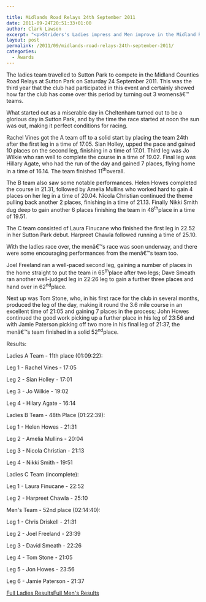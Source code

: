```yaml
---

title: Midlands Road Relays 24th September 2011
date: 2011-09-24T20:51:33+01:00
author: Clark Lawson
excerpt: "<p>Striders's Ladies impress and Men improve in the Midland Road Relays at Sutton Park. (More photos added!)</p>"
layout: post
permalink: /2011/09/midlands-road-relays-24th-september-2011/
categories:
  - Awards
---
```

</p> 

The ladies team travelled to Sutton Park to compete in the Midland Counties Road Relays at Sutton Park on Saturday 24 September 2011. This was the third year that the club had participated in this event and certainly showed how far the club has come over this period by turning out 3 womensâ€™ teams. 

What started out as a miserable day in Cheltenham turned out to be a glorious day in Sutton Park, and by the time the race started at noon the sun was out, making it perfect conditions for racing.

Rachel Vines got the A team off to a solid start by placing the team 24th after the first leg in a time of 17.05. Sian Holley, upped the pace and gained 10 places on the second leg, finishing in a time of 17.01. Third leg was Jo Wilkie who ran well to complete the course in a time of 19.02. Final leg was Hillary Agate, who had the run of the day and gained 7 places, flying home in a time of 16.14. The team finished 11<sup>th</sup>overall.

The B team also saw some notable performances. Helen Howes completed the course in 21.31, followed by Amelia Mullins who worked hard to gain 4 places on her leg in a time of 20.04. Nicola Christian continued the theme pulling back another 2 places, finishing in a time of 21.13. Finally Nikki Smith dug deep to gain another 6 places finishing the team in 48<sup>th</sup>place in a time of 19.51.

The C team consisted of Laura Finucane who finished the first leg in 22.52 in her Sutton Park debut. Harpreet Chawla followed running a time of 25.10.

With the ladies race over, the menâ€™s race was soon underway, and there were some encouraging performances from the menâ€™s team too.

Joel Freeland ran a well-paced second leg, gaining a number of places in the home straight to put the team in 65<sup>th</sup>place after two legs; Dave Smeath ran another well-judged leg in 22:26 leg to gain a further three places and hand over in 62<sup>nd</sup>place.

Next up was Tom Stone, who, in his first race for the club in several months, produced the leg of the day, making it round the 3.6 mile course in an excellent time of 21:05 and gaining 7 places in the process; John Howes continued the good work picking up a further place in his leg of 23:56 and with Jamie Paterson picking off two more in his final leg of 21:37, the menâ€™s team finished in a solid 52<sup>nd</sup>place.

Results:

Ladies A Team - 11th place (01:09:22):

Leg 1 - Rachel Vines - 17:05

Leg 2 - Sian Holley - 17:01

Leg 3 - Jo Wilkie - 19:02

Leg 4 - Hilary Agate - 16:14

Ladies B Team - 48th Place (01:22:39):

Leg 1 - Helen Howes - 21:31

Leg 2 - Amelia Mullins - 20:04

Leg 3 - Nicola Christian - 21:13

Leg 4 - Nikki Smith - 19:51

Ladies C Team (incomplete):

Leg 1 - Laura Finucane - 22:52

Leg 2 - Harpreet Chawla - 25:10

Men's Team - 52nd place (02:14:40):

Leg 1 - Chris Driskell - 21:31

Leg 2 - Joel Freeland - 23:39

Leg 3 - David Smeath - 22:26

Leg 4 - Tom Stone - 21:05

Leg 5 - Jon Howes - 23:56

Leg 6 - Jamie Paterson - 21:37

<a href="http://www.clcstriders-runningclub.co.uk/images/documents/midlandswomens11.pdf" target="_blank" rel="nofollow">Full Ladies Results</a><a href="http://www.clcstriders-runningclub.co.uk/images/documents/midlandsmens11.pdf" target="_blank" rel="nofollow">Full Men's Results</a>
